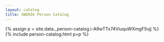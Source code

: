 ```yaml
---
layout: catalog
title: SWERIK Person Catalog
---
```

{% assign p = site.data._person-catalog.i-A9wTTx74ViuquWXmgF5vjj %}
{% include person-catalog.html p=p %}

